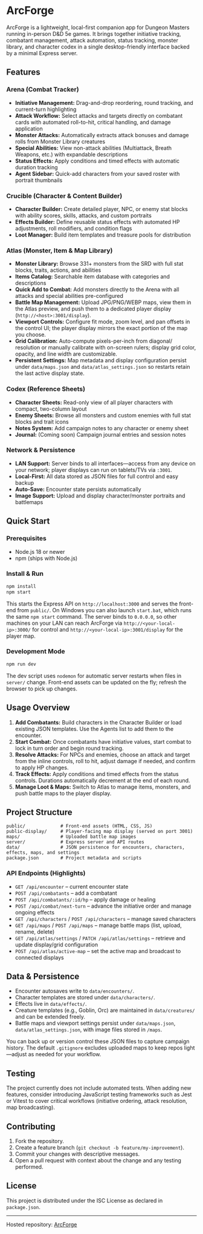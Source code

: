 # ArcForge

ArcForge is a lightweight, local-first companion app for Dungeon Masters running in-person D&D 5e games. It brings together initiative tracking, combatant management, attack automation, status tracking, monster library, and character codex in a single desktop-friendly interface backed by a minimal Express server.

## Features

### Arena (Combat Tracker)
- **Initiative Management:** Drag-and-drop reordering, round tracking, and current-turn highlighting
- **Attack Workflow:** Select attacks and targets directly on combatant cards with automated roll-to-hit, critical handling, and damage application
- **Monster Attacks:** Automatically extracts attack bonuses and damage rolls from Monster Library creatures
- **Special Abilities:** View non-attack abilities (Multiattack, Breath Weapons, etc.) with expandable descriptions
- **Status Effects:** Apply conditions and timed effects with automatic duration tracking
- **Agent Sidebar:** Quick-add characters from your saved roster with portrait thumbnails

### Crucible (Character & Content Builder)
- **Character Builder:** Create detailed player, NPC, or enemy stat blocks with ability scores, skills, attacks, and custom portraits
- **Effects Builder:** Define reusable status effects with automated HP adjustments, roll modifiers, and condition flags
- **Loot Manager:** Build item templates and treasure pools for distribution

### Atlas (Monster, Item & Map Library)
- **Monster Library:** Browse 331+ monsters from the SRD with full stat blocks, traits, actions, and abilities
- **Items Catalog:** Searchable item database with categories and descriptions
- **Quick Add to Combat:** Add monsters directly to the Arena with all attacks and special abilities pre-configured
- **Battle Map Management:** Upload JPG/PNG/WEBP maps, view them in the Atlas preview, and push them to a dedicated player display (`http://<host>:3001/display`).
- **Viewport Controls:** Configure fit mode, zoom level, and pan offsets in the control UI; the player display mirrors the exact portion of the map you choose.
- **Grid Calibration:** Auto-compute pixels-per-inch from diagonal/ resolution or manually calibrate with on-screen rulers; display grid color, opacity, and line width are customizable.
- **Persistent Settings:** Map metadata and display configuration persist under `data/maps.json` and `data/atlas_settings.json` so restarts retain the last active display state.

### Codex (Reference Sheets)
- **Character Sheets:** Read-only view of all player characters with compact, two-column layout
- **Enemy Sheets:** Browse all monsters and custom enemies with full stat blocks and trait icons
- **Notes System:** Add campaign notes to any character or enemy sheet
- **Journal:** (Coming soon) Campaign journal entries and session notes

### Network & Persistence
- **LAN Support:** Server binds to all interfaces—access from any device on your network; player displays can run on tablets/TVs via `:3001`.
- **Local-First:** All data stored as JSON files for full control and easy backup
- **Auto-Save:** Encounter state persists automatically
- **Image Support:** Upload and display character/monster portraits and battlemaps

## Quick Start

### Prerequisites

- Node.js 18 or newer
- npm (ships with Node.js)

### Install & Run

```bash
npm install
npm start
```

This starts the Express API on `http://localhost:3000` and serves the front-end from `public/`. On Windows you can also launch `start.bat`, which runs the same `npm start` command. The server binds to `0.0.0.0`, so other machines on your LAN can reach ArcForge via `http://<your-local-ip>:3000/` for control and `http://<your-local-ip>:3001/display` for the player map.

### Development Mode

```bash
npm run dev
```

The dev script uses `nodemon` for automatic server restarts when files in `server/` change. Front-end assets can be updated on the fly; refresh the browser to pick up changes.

## Usage Overview

1. **Add Combatants:** Build characters in the Character Builder or load existing JSON templates. Use the Agents list to add them to the encounter.
2. **Start Combat:** Once combatants have initiative values, start combat to lock in turn order and begin round tracking.
3. **Resolve Attacks:** For NPCs and enemies, choose an attack and target from the inline controls, roll to hit, adjust damage if needed, and confirm to apply HP changes.
4. **Track Effects:** Apply conditions and timed effects from the status controls. Durations automatically decrement at the end of each round.
5. **Manage Loot & Maps:** Switch to Atlas to manage items, monsters, and push battle maps to the player display.

## Project Structure

```
public/             # Front-end assets (HTML, CSS, JS)
public-display/     # Player-facing map display (served on port 3001)
maps/               # Uploaded battle map images
server/             # Express server and API routes
data/               # JSON persistence for encounters, characters, effects, maps, and settings
package.json        # Project metadata and scripts
```

### API Endpoints (Highlights)

- `GET /api/encounter` – current encounter state
- `POST /api/combatants` – add a combatant
- `POST /api/combatants/:id/hp` – apply damage or healing
- `POST /api/combat/next-turn` – advance the initiative order and manage ongoing effects
- `GET /api/characters` / `POST /api/characters` – manage saved characters
- `GET /api/maps` / `POST /api/maps` – manage battle maps (list, upload, rename, delete)
- `GET /api/atlas/settings` / `PATCH /api/atlas/settings` – retrieve and update display/grid configuration
- `POST /api/atlas/active-map` – set the active map and broadcast to connected displays

## Data & Persistence

- Encounter autosaves write to `data/encounters/`.
- Character templates are stored under `data/characters/`.
- Effects live in `data/effects/`.
- Creature templates (e.g., Goblin, Orc) are maintained in `data/creatures/` and can be extended freely.
- Battle maps and viewport settings persist under `data/maps.json`, `data/atlas_settings.json`, with image files stored in `/maps`.

You can back up or version control these JSON files to capture campaign history. The default `.gitignore` excludes uploaded maps to keep repos light—adjust as needed for your workflow.

## Testing

The project currently does not include automated tests. When adding new features, consider introducing JavaScript testing frameworks such as Jest or Vitest to cover critical workflows (initiative ordering, attack resolution, map broadcasting).

## Contributing

1. Fork the repository.
2. Create a feature branch (`git checkout -b feature/my-improvement`).
3. Commit your changes with descriptive messages.
4. Open a pull request with context about the change and any testing performed.

## License

This project is distributed under the ISC License as declared in `package.json`.

---

Hosted repository: [ArcForge](https://github.com/psdwizzard/ArcForge)

